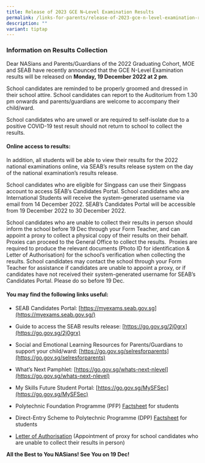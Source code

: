 ```yaml
---
title: Release of 2023 GCE N–Level Examination Results
permalink: /links-for-parents/release-of-2023-gce-n-level-examination-results/
description: ""
variant: tiptap
---
```

### Information on Results Collection

Dear NASians and Parents/Guardians of the 2022 Graduating Cohort, MOE and SEAB have recently announced that the GCE N-Level Examination results will be released on **Monday, 19 December 2022 at 2 pm**. 

School candidates are reminded to be properly groomed and dressed in their school attire. School candidates can report to the Auditorium from 1.30 pm onwards and parents/guardians are welcome to accompany their child/ward.

School candidates who are unwell or are required to self-isolate due to a positive COVID-19 test result should not return to school to collect the results. 

#### **Online access to results:**

In addition, all students will be able to view their results for the 2022 national examinations online, via SEAB’s results release system on the day of the national examination’s results release.

School candidates who are eligible for Singpass can use their Singpass account to access SEAB’s Candidates Portal. School candidates who are International Students will receive the system-generated username via email from 14 December 2022. SEAB’s Candidates Portal will be accessible from 19 December 2022 to 30 December 2022. 

School candidates who are unable to collect their results in person should inform the school before 19 Dec through your Form Teacher, and can appoint a proxy to collect a physical copy of their results on their behalf. Proxies can proceed to the General Office to collect the results.  Proxies are required to produce the relevant documents (Photo ID for identification & Letter of Authorisation) for the school’s verification when collecting the results. School candidates may contact the school through your Form Teacher for assistance if candidates are unable to appoint a proxy, or if candidates have not received their system-generated username for SEAB’s Candidates Portal. Please do so before 19 Dec.

#### **You may find the following links useful:**

*   SEAB Candidates Portal: [https://myexams.seab.gov.sg](https://myexams.seab.gov.sg/)  
    
*   Guide to access the SEAB results release: [https://go.gov.sg/2j0grx](https://go.gov.sg/2j0grx)  
    
*   Social and Emotional Learning Resources for Parents/Guardians to support your child/ward: [https://go.gov.sg/selresforparents](https://go.gov.sg/selresforparents)  
    
*   What’s Next Pamphlet: [https://go.gov.sg/whats-next-nlevel](https://go.gov.sg/whats-next-nlevel)  
    
*   My Skills Future Student Portal: [https://go.gov.sg/MySFSec](https://go.gov.sg/MySFSec)  
    
*   Polytechnic Foundation Programme (PFP) [Factsheet](/files/2022%20PFP%20Factsheet%20for%20Students.pdf) for students  
    
*   Direct-Entry Scheme to Polytechnic Programme (DPP) [Factsheet](/files/2022%20DPP%20Factsheet%20for%20Students.pdf) for students  
    
*   [Letter of Authorisation](/files/Letter%20of%20Authorisation.pdf) (Appointment of proxy for school candidates who are unable to collect their results in person)  


**All the Best to You NASians! See You on 19 Dec!**